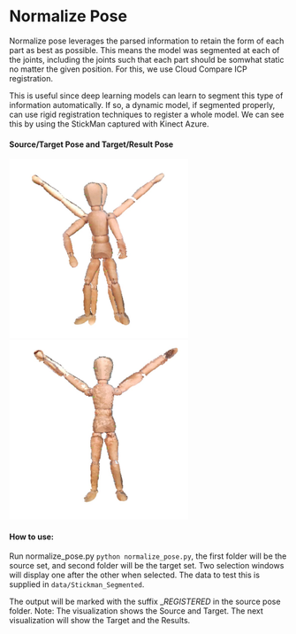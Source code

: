 # Normalize Pose

Normalize pose leverages the parsed information to retain the form of each part as best as possible. This means the model was segmented at each of the joints, including the joints such that each part should be somwhat static no matter the given position. For this, we use Cloud Compare ICP registration.

This is useful since deep learning models can learn to segment this type of information automatically. If so, a dynamic model, if segmented properly, can use rigid registration techniques to register a whole model. We can see this by using the StickMan captured with Kinect Azure.

#### Source/Target Pose and Target/Result Pose
<img src="/docs/photos/Source_Target.jpg" width="324" height="324"><img src="/docs/photos/Target_Result.jpg" width="324" height="324">

#### How to use:
Run normalize_pose.py `python normalize_pose.py`, the first folder will be the source set, and second folder will be the target set. Two selection windows will display one after the other when selected. The data to test this is supplied in `data/Stickman_Segmented`. 

The output will be marked with the suffix __REGISTERED_ in the source pose folder. 
Note: The visualization shows the Source and Target. The next visualization will show the Target and the Results.
